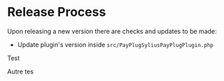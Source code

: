 # Release Process

Upon releasing a new version there are checks and updates to be made:
* Update plugin's version inside `src/PayPlugSyliusPayPlugPlugin.php`

Test

Autre tes